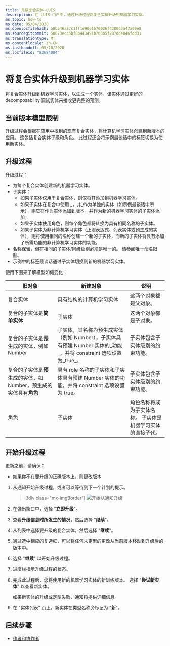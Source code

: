 ```yaml
---
title: 升级复合实体-LUIS
description: 在 LUIS 门户中，通过升级过程将复合实体升级到机器学习实体。
ms.topic: how-to
ms.date: 05/04/2020
ms.openlocfilehash: 58b546a27c1ff1e90e1b70026f430063a47a09e8
ms.sourcegitcommit: 50673ecc5bf8b443491b763b5f287dde046fdd31
ms.translationtype: MT
ms.contentlocale: zh-CN
ms.lasthandoff: 05/20/2020
ms.locfileid: "83684084"
---
```

# <a name="upgrade-composite-entity-to-machine-learning-entity"></a>将复合实体升级到机器学习实体

将复合实体升级到机器学习实体，以生成一个实体，该实体通过更好的 decomposability 调试实体来接收更完整的预测。

## <a name="current-version-model-restrictions"></a>当前版本模型限制

升级过程会根据在应用中找到的现有复合实体，将计算机学习实体创建到新版本的应用。 这包括复合实体子级和角色。 此过程还会将示例最谈话中的标签切换为使用新实体。

## <a name="upgrade-process"></a>升级过程

升级过程：
* 为每个复合实体创建新的机器学习实体。
* 子实体：
    * 如果子实体仅用于复合实体，则仅将其添加到机器学习实体。
    * 如果子实体在复合中使用 _，并_作为单独的实体（如示例最谈话中所示），则它将作为实体添加到版本，并作为新的机器学习实体的子实体添加。
    * 如果子实体使用角色，则每个角色都将转换为具有相同名称的子实体。
    * 如果子实体为非计算机学习实体（正则表达式、列表实体或预生成的实体），则将使用相同的名称创建一个新的子实体，而新的子实体将具有添加了所需功能的非计算机学习实体的功能。
* 名称保留，但在相同的子实体/同级级别必须是唯一的。 请参阅[唯一命名限制](luis-boundaries.md#name-uniqueness)。
* 示例中的标签最谈话通过子实体切换到新的机器学习实体。

使用下图来了解模型如何变化：

|旧对象|新建对象|说明|
|--|--|--|
|复合实体|具有结构的计算机学习实体|这两个对象都是父对象。|
|复合的子实体是**简单实体**|子实体|这两个对象都是子对象。|
|复合的子实体是**预**生成的实体，例如 Number|子实体，其名称为预生成实体（例如 Number），子实体具有预建 Number 实体的_功能_，并将 constraint 选项设置为_true_。|子实体包含子实体级别的约束功能。|
|复合的子实体是**预**生成的实体，如 Number，预生成的实体具有**角色**|具有 role 名称的子实体和子实体具有预建 Number 实体的功能，并将 constraint 选项设置为 true。|子实体包含子实体级别的约束功能。|
|角色|子实体|角色名称将成为子实体名称。 子实体是机器学习实体的直接子代。|

## <a name="begin-upgrade-process"></a>开始升级过程

更新之前，请确保：

* 如果你不在要升级的正确版本上，则更改版本


1. 从通知开始升级过程，或者可以等待到下一个计划的提示。

    > [!div class="mx-imgBorder"]
    > ![开始从通知升级](./media/update-composite-entity/notification-begin-update.png)

1. 在弹出窗口中，选择 "**立即升级**"。

1. 查看**升级信息时所发生的情况**，然后选择 "**继续**"。

1. 从列表中选择要升级的复合实体，然后选择 "**继续**"。

1. 通过选中相应的复选框，可以将任何未定型的更改从当前版本移动到升级后的版本中。

1. 选择 "**继续**" 以开始升级过程。

1. 进度栏指示升级过程的状态。

1. 完成此过程后，您将使用新的机器学习实体的新训练版本。 选择 "**尝试新实体**" 以查看新实体。

    如果新实体的升级或定型失败，通知将提供详细信息。

1. 在 "实体列表" 页上，新实体在类型名称旁标记为 "**新**"。

## <a name="next-steps"></a>后续步骤

* [作者和协作者](luis-how-to-collaborate.md)